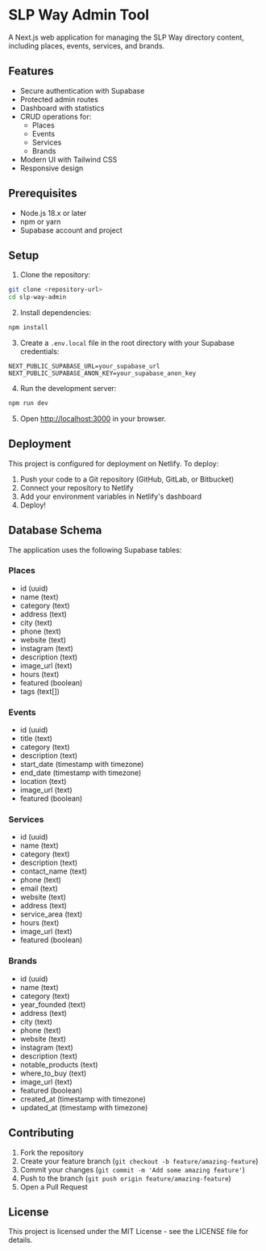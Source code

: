 # SLP Way Admin Tool

A Next.js web application for managing the SLP Way directory content, including places, events, services, and brands.

## Features

- Secure authentication with Supabase
- Protected admin routes
- Dashboard with statistics
- CRUD operations for:
  - Places
  - Events
  - Services
  - Brands
- Modern UI with Tailwind CSS
- Responsive design

## Prerequisites

- Node.js 18.x or later
- npm or yarn
- Supabase account and project

## Setup

1. Clone the repository:
```bash
git clone <repository-url>
cd slp-way-admin
```

2. Install dependencies:
```bash
npm install
```

3. Create a `.env.local` file in the root directory with your Supabase credentials:
```
NEXT_PUBLIC_SUPABASE_URL=your_supabase_url
NEXT_PUBLIC_SUPABASE_ANON_KEY=your_supabase_anon_key
```

4. Run the development server:
```bash
npm run dev
```

5. Open [http://localhost:3000](http://localhost:3000) in your browser.

## Deployment

This project is configured for deployment on Netlify. To deploy:

1. Push your code to a Git repository (GitHub, GitLab, or Bitbucket)
2. Connect your repository to Netlify
3. Add your environment variables in Netlify's dashboard
4. Deploy!

## Database Schema

The application uses the following Supabase tables:

### Places
- id (uuid)
- name (text)
- category (text)
- address (text)
- city (text)
- phone (text)
- website (text)
- instagram (text)
- description (text)
- image_url (text)
- hours (text)
- featured (boolean)
- tags (text[])

### Events
- id (uuid)
- title (text)
- category (text)
- description (text)
- start_date (timestamp with timezone)
- end_date (timestamp with timezone)
- location (text)
- image_url (text)
- featured (boolean)

### Services
- id (uuid)
- name (text)
- category (text)
- description (text)
- contact_name (text)
- phone (text)
- email (text)
- website (text)
- address (text)
- service_area (text)
- hours (text)
- image_url (text)
- featured (boolean)

### Brands
- id (uuid)
- name (text)
- category (text)
- year_founded (text)
- address (text)
- city (text)
- phone (text)
- website (text)
- instagram (text)
- description (text)
- notable_products (text)
- where_to_buy (text)
- image_url (text)
- featured (boolean)
- created_at (timestamp with timezone)
- updated_at (timestamp with timezone)

## Contributing

1. Fork the repository
2. Create your feature branch (`git checkout -b feature/amazing-feature`)
3. Commit your changes (`git commit -m 'Add some amazing feature'`)
4. Push to the branch (`git push origin feature/amazing-feature`)
5. Open a Pull Request

## License

This project is licensed under the MIT License - see the LICENSE file for details. 